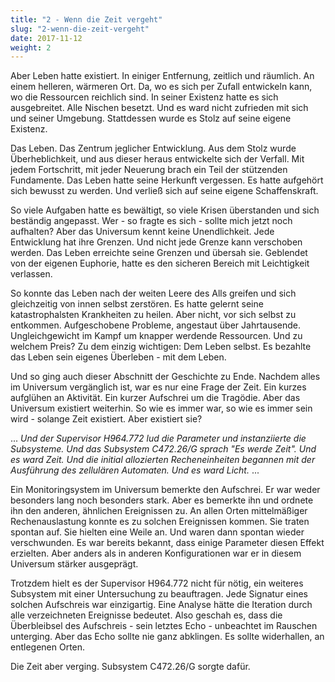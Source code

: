 ```yaml
---
title: "2 - Wenn die Zeit vergeht"
slug: "2-wenn-die-zeit-vergeht"
date: 2017-11-12
weight: 2
---
```


Aber Leben hatte existiert. In einiger Entfernung, zeitlich und räumlich.
An einem helleren, wärmeren Ort.
Da, wo es sich per Zufall entwickeln kann, wo die Ressourcen reichlich sind.
In seiner Existenz hatte es sich ausgebreitet. Alle Nischen besetzt.
Und es ward nicht zufrieden mit sich und seiner Umgebung.
Stattdessen wurde es Stolz auf seine eigene Existenz.

Das Leben. Das Zentrum jeglicher Entwicklung.
Aus dem Stolz wurde Überheblichkeit, und aus dieser heraus entwickelte sich der Verfall.
Mit jedem Fortschritt, mit jeder Neuerung brach ein Teil der stützenden Fundamente.
Das Leben hatte seine Herkunft vergessen.
Es hatte aufgehört sich bewusst zu werden.
Und verließ sich auf seine eigene Schaffenskraft.

So viele Aufgaben hatte es bewältigt, so viele Krisen überstanden und sich beständig angepasst.
Wer - so fragte es sich - sollte mich jetzt noch aufhalten?
Aber das Universum kennt keine Unendlichkeit. Jede Entwicklung hat ihre Grenzen.
Und nicht jede Grenze kann verschoben werden.
Das Leben erreichte seine Grenzen und übersah sie.
Geblendet von der eigenen Euphorie, hatte es den sicheren Bereich mit Leichtigkeit verlassen.

So konnte das Leben nach der weiten Leere des Alls greifen und sich gleichzeitig von innen selbst zerstören.
Es hatte gelernt seine katastrophalsten Krankheiten zu heilen. Aber nicht, vor sich selbst zu entkommen.
Aufgeschobene Probleme, angestaut über Jahrtausende.
Ungleichgewicht im Kampf um knapper werdende Ressourcen.
Und zu welchem Preis? Zu dem einzig wichtigen: Dem Leben selbst.
Es bezahlte das Leben sein eigenes Überleben - mit dem Leben.

Und so ging auch dieser Abschnitt der Geschichte zu Ende.
Nachdem alles im Universum vergänglich ist, war es nur eine Frage der Zeit.
Ein kurzes aufglühen an Aktivität. Ein kurzer Aufschrei um die Tragödie.
Aber das Universum existiert weiterhin.
So wie es immer war, so wie es immer sein wird - solange Zeit existiert.
Aber existiert sie?

...
_Und der Supervisor H964.772 lud die Parameter und instanziierte die Subsysteme.
Und das Subsystem C472.26/G sprach "Es werde Zeit". Und es ward Zeit.
Und die initial allozierten Recheneinheiten begannen mit der Ausführung des zellulären Automaten.
Und es ward Licht._
...

Ein Monitoringsystem im Universum bemerkte den Aufschrei. Er war weder besonders lang noch besonders stark.
Aber es bemerkte ihn und ordnete ihn den anderen, ähnlichen Ereignissen zu.
An allen Orten mittelmäßiger Rechenauslastung konnte es zu solchen Ereignissen kommen.
Sie traten spontan auf. Sie hielten eine Weile an. Und waren dann spontan wieder verschwunden.
Es war bereits bekannt, dass einige Parameter diesen Effekt erzielten.
Aber anders als in anderen Konfigurationen war er in diesem Universum stärker ausgeprägt.

Trotzdem hielt es der Supervisor H964.772 nicht für nötig, ein weiteres Subsystem mit einer Untersuchung zu beauftragen.
Jede Signatur eines solchen Aufschreis war einzigartig.
Eine Analyse hätte die Iteration durch alle verzeichneten Ereignisse bedeutet.
Also geschah es, dass die Überbleibsel des Aufschreis - sein letztes Echo - unbeachtet im Rauschen unterging.
Aber das Echo sollte nie ganz abklingen.
Es sollte widerhallen, an entlegenen Orten.

Die Zeit aber verging. Subsystem C472.26/G sorgte dafür.



